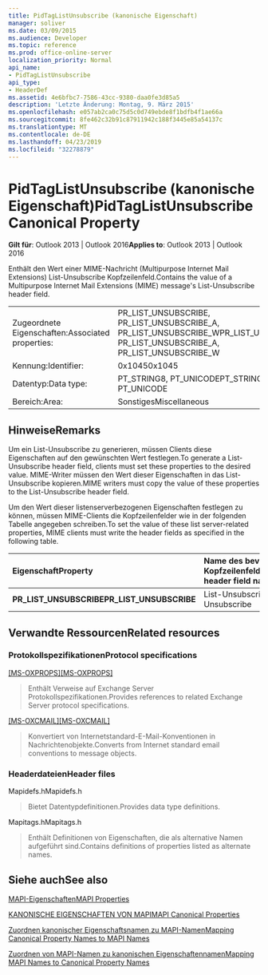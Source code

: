 ```yaml
---
title: PidTagListUnsubscribe (kanonische Eigenschaft)
manager: soliver
ms.date: 03/09/2015
ms.audience: Developer
ms.topic: reference
ms.prod: office-online-server
localization_priority: Normal
api_name:
- PidTagListUnsubscribe
api_type:
- HeaderDef
ms.assetid: 4e6bfbc7-7586-43cc-9380-daa0fe3d85a5
description: 'Letzte Änderung: Montag, 9. März 2015'
ms.openlocfilehash: e057ab2ca0c75d5c0d749ebde8f1bdfb4f1ae66a
ms.sourcegitcommit: 8fe462c32b91c87911942c188f3445e85a54137c
ms.translationtype: MT
ms.contentlocale: de-DE
ms.lasthandoff: 04/23/2019
ms.locfileid: "32278879"
---
```

# <a name="pidtaglistunsubscribe-canonical-property"></a><span data-ttu-id="dadaa-103">PidTagListUnsubscribe (kanonische Eigenschaft)</span><span class="sxs-lookup"><span data-stu-id="dadaa-103">PidTagListUnsubscribe Canonical Property</span></span>

  
  
<span data-ttu-id="dadaa-104">**Gilt für**: Outlook 2013 | Outlook 2016</span><span class="sxs-lookup"><span data-stu-id="dadaa-104">**Applies to**: Outlook 2013 | Outlook 2016</span></span> 
  
<span data-ttu-id="dadaa-105">Enthält den Wert einer MIME-Nachricht (Multipurpose Internet Mail Extensions) List-Unsubscribe Kopfzeilenfeld.</span><span class="sxs-lookup"><span data-stu-id="dadaa-105">Contains the value of a Multipurpose Internet Mail Extensions (MIME) message's List-Unsubscribe header field.</span></span>
  
|||
|:-----|:-----|
|<span data-ttu-id="dadaa-106">Zugeordnete Eigenschaften:</span><span class="sxs-lookup"><span data-stu-id="dadaa-106">Associated properties:</span></span>  <br/> |<span data-ttu-id="dadaa-107">PR_LIST_UNSUBSCRIBE, PR_LIST_UNSUBSCRIBE_A, PR_LIST_UNSUBSCRIBE_W</span><span class="sxs-lookup"><span data-stu-id="dadaa-107">PR_LIST_UNSUBSCRIBE, PR_LIST_UNSUBSCRIBE_A, PR_LIST_UNSUBSCRIBE_W</span></span>  <br/> |
|<span data-ttu-id="dadaa-108">Kennung:</span><span class="sxs-lookup"><span data-stu-id="dadaa-108">Identifier:</span></span>  <br/> |<span data-ttu-id="dadaa-109">0x1045</span><span class="sxs-lookup"><span data-stu-id="dadaa-109">0x1045</span></span>  <br/> |
|<span data-ttu-id="dadaa-110">Datentyp:</span><span class="sxs-lookup"><span data-stu-id="dadaa-110">Data type:</span></span>  <br/> |<span data-ttu-id="dadaa-111">PT_STRING8, PT_UNICODE</span><span class="sxs-lookup"><span data-stu-id="dadaa-111">PT_STRING8, PT_UNICODE</span></span>  <br/> |
|<span data-ttu-id="dadaa-112">Bereich:</span><span class="sxs-lookup"><span data-stu-id="dadaa-112">Area:</span></span>  <br/> |<span data-ttu-id="dadaa-113">Sonstiges</span><span class="sxs-lookup"><span data-stu-id="dadaa-113">Miscellaneous</span></span>  <br/> |
   
## <a name="remarks"></a><span data-ttu-id="dadaa-114">Hinweise</span><span class="sxs-lookup"><span data-stu-id="dadaa-114">Remarks</span></span>

<span data-ttu-id="dadaa-115">Um ein List-Unsubscribe zu generieren, müssen Clients diese Eigenschaften auf den gewünschten Wert festlegen.</span><span class="sxs-lookup"><span data-stu-id="dadaa-115">To generate a List-Unsubscribe header field, clients must set these properties to the desired value.</span></span> <span data-ttu-id="dadaa-116">MIME-Writer müssen den Wert dieser Eigenschaften in das List-Unsubscribe kopieren.</span><span class="sxs-lookup"><span data-stu-id="dadaa-116">MIME writers must copy the value of these properties to the List-Unsubscribe header field.</span></span>
  
<span data-ttu-id="dadaa-117">Um den Wert dieser listenserverbezogenen Eigenschaften festlegen zu können, müssen MIME-Clients die Kopfzeilenfelder wie in der folgenden Tabelle angegeben schreiben.</span><span class="sxs-lookup"><span data-stu-id="dadaa-117">To set the value of these list server-related properties, MIME clients must write the header fields as specified in the following table.</span></span>
  
|<span data-ttu-id="dadaa-118">**Eigenschaft**</span><span class="sxs-lookup"><span data-stu-id="dadaa-118">**Property**</span></span>|<span data-ttu-id="dadaa-119">**Name des bevorzugten Kopfzeilenfelds**</span><span class="sxs-lookup"><span data-stu-id="dadaa-119">**Preferred header field name**</span></span>|<span data-ttu-id="dadaa-120">**Alternativer Kopfzeilenfeldname**</span><span class="sxs-lookup"><span data-stu-id="dadaa-120">**Alternate header field name**</span></span>|
|:-----|:-----|:-----|
|<span data-ttu-id="dadaa-121">**PR_LIST_UNSUBSCRIBE**</span><span class="sxs-lookup"><span data-stu-id="dadaa-121">**PR_LIST_UNSUBSCRIBE**</span></span> <br/> |<span data-ttu-id="dadaa-122">List-Unsubscribe</span><span class="sxs-lookup"><span data-stu-id="dadaa-122">List-Unsubscribe</span></span>  <br/> |<span data-ttu-id="dadaa-123">X-List-Unsubscribe</span><span class="sxs-lookup"><span data-stu-id="dadaa-123">X-List-Unsubscribe</span></span>  <br/> |
   
## <a name="related-resources"></a><span data-ttu-id="dadaa-124">Verwandte Ressourcen</span><span class="sxs-lookup"><span data-stu-id="dadaa-124">Related resources</span></span>

### <a name="protocol-specifications"></a><span data-ttu-id="dadaa-125">Protokollspezifikationen</span><span class="sxs-lookup"><span data-stu-id="dadaa-125">Protocol specifications</span></span>

<span data-ttu-id="dadaa-126">[[MS-OXPROPS]](https://msdn.microsoft.com/library/f6ab1613-aefe-447d-a49c-18217230b148%28Office.15%29.aspx)</span><span class="sxs-lookup"><span data-stu-id="dadaa-126">[[MS-OXPROPS]](https://msdn.microsoft.com/library/f6ab1613-aefe-447d-a49c-18217230b148%28Office.15%29.aspx)</span></span>
  
> <span data-ttu-id="dadaa-127">Enthält Verweise auf Exchange Server Protokollspezifikationen.</span><span class="sxs-lookup"><span data-stu-id="dadaa-127">Provides references to related Exchange Server protocol specifications.</span></span>
    
<span data-ttu-id="dadaa-128">[[MS-OXCMAIL]](https://msdn.microsoft.com/library/b60d48db-183f-4bf5-a908-f584e62cb2d4%28Office.15%29.aspx)</span><span class="sxs-lookup"><span data-stu-id="dadaa-128">[[MS-OXCMAIL]](https://msdn.microsoft.com/library/b60d48db-183f-4bf5-a908-f584e62cb2d4%28Office.15%29.aspx)</span></span>
  
> <span data-ttu-id="dadaa-129">Konvertiert von Internetstandard-E-Mail-Konventionen in Nachrichtenobjekte.</span><span class="sxs-lookup"><span data-stu-id="dadaa-129">Converts from Internet standard email conventions to message objects.</span></span>
    
### <a name="header-files"></a><span data-ttu-id="dadaa-130">Headerdateien</span><span class="sxs-lookup"><span data-stu-id="dadaa-130">Header files</span></span>

<span data-ttu-id="dadaa-131">Mapidefs.h</span><span class="sxs-lookup"><span data-stu-id="dadaa-131">Mapidefs.h</span></span>
  
> <span data-ttu-id="dadaa-132">Bietet Datentypdefinitionen.</span><span class="sxs-lookup"><span data-stu-id="dadaa-132">Provides data type definitions.</span></span>
    
<span data-ttu-id="dadaa-133">Mapitags.h</span><span class="sxs-lookup"><span data-stu-id="dadaa-133">Mapitags.h</span></span>
  
> <span data-ttu-id="dadaa-134">Enthält Definitionen von Eigenschaften, die als alternative Namen aufgeführt sind.</span><span class="sxs-lookup"><span data-stu-id="dadaa-134">Contains definitions of properties listed as alternate names.</span></span>
    
## <a name="see-also"></a><span data-ttu-id="dadaa-135">Siehe auch</span><span class="sxs-lookup"><span data-stu-id="dadaa-135">See also</span></span>



[<span data-ttu-id="dadaa-136">MAPI-Eigenschaften</span><span class="sxs-lookup"><span data-stu-id="dadaa-136">MAPI Properties</span></span>](mapi-properties.md)
  
[<span data-ttu-id="dadaa-137">KANONISCHE EIGENSCHAFTEN VON MAPI</span><span class="sxs-lookup"><span data-stu-id="dadaa-137">MAPI Canonical Properties</span></span>](mapi-canonical-properties.md)
  
[<span data-ttu-id="dadaa-138">Zuordnen kanonischer Eigenschaftsnamen zu MAPI-Namen</span><span class="sxs-lookup"><span data-stu-id="dadaa-138">Mapping Canonical Property Names to MAPI Names</span></span>](mapping-canonical-property-names-to-mapi-names.md)
  
[<span data-ttu-id="dadaa-139">Zuordnen von MAPI-Namen zu kanonischen Eigenschaftennamen</span><span class="sxs-lookup"><span data-stu-id="dadaa-139">Mapping MAPI Names to Canonical Property Names</span></span>](mapping-mapi-names-to-canonical-property-names.md)

